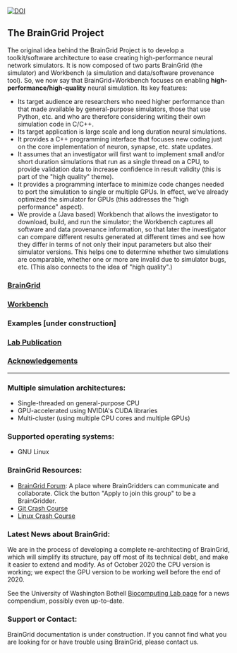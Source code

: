 [![DOI](https://zenodo.org/badge/6034062.svg)](https://zenodo.org/badge/latestdoi/6034062)
## The BrainGrid Project

The original idea behind the BrainGrid Project is to develop a toolkit/software architecture to ease creating high-performance neural network simulators. It is now composed of two parts BrainGrid (the simulator) and Workbench (a simulation and data/software provenance tool). So, we now say that BrainGrid+Workbench focuses on enabling **high-performance/high-quality** neural simulation. Its key features:
- Its target audience are researchers who need higher performance than that made available by general-purpose simulators, those that use Python, etc. and who are therefore considering writing their own simulation code in C/C++.
- Its target application is large scale and long duration neural simulations.
- It provides a C++ programming interface that focuses new coding just on the core implementation of neuron, synapse, etc. state updates.
- It assumes that an investigator will first want to implement small and/or short duration simulations that run as a single thread on a CPU, to provide validation data to increase confidence in result validity (this is part of the "high quality" theme).
- It provides a programming interface to minimize code changes needed to port the simulation to single or multiple GPUs. In effect, we've already optimized the simulator for GPUs (this addresses the "high performance" aspect).
- We provide a (Java based) Workbench that allows the investigator to download, build, and run the simulator; the Workbench captures all software and data provenance information, so that later the investigator can compare different results generated at different times and see how they differ in terms of not only their input parameters but also their simulator versions. This helps one to determine whether two simulations are comparable, whether one or more are invalid due to simulator bugs, etc. (This also connects to the idea of "high quality".)

### [BrainGrid](https://UWB-Biocomputing.github.io/BrainGrid/)

### [Workbench](https://UWB-Biocomputing.github.io/WorkBench/)


### Examples [under construction]

### [Lab Publication](https://UWB-Biocomputing.github.io/BrainGrid/lab-publication) 

### [Acknowledgements](https://UWB-Biocomputing.github.io/BrainGrid/acknowledgements)

---------
### Multiple simulation architectures:

- Single-threaded on general-purpose CPU
- GPU-accelerated using NVIDIA's CUDA libraries
- Multi-cluster (using multiple CPU cores and multiple GPUs)

### Supported operating systems:

- GNU Linux

### BrainGrid Resources:

- [BrainGrid Forum](https://groups.google.com/forum/#!forum/uwb-braingrid): A place where BrainGridders can communicate and collaborate. Click the button "Apply to join this group" to be a BrainGridder.
- [Git Crash Course](https://github.com/UWB-Biocomputing/BrainGrid/wiki/Git-Crash-Course)
- [Linux Crash Course](https://github.com/UWB-Biocomputing/BrainGrid/wiki/Linux-Crash-Course)

### Latest News about BrainGrid:

We are in the process of developing a complete re-architecting of BrainGrid, which will simplify its structure, pay off most of its technical debt, and make it easier to extend and modify. As of October 2020 the CPU version is working; we expect the GPU version to be working well before the end of 2020.

See the University of Washington Bothell [Biocomputing Lab page](http://depts.washington.edu/biocomp/) for a news compendium, possibly even up-to-date.

### Support or Contact:

BrainGrid documentation is under construction. If you cannot find what you are looking for or have trouble using BrainGrid, please contact us. 
